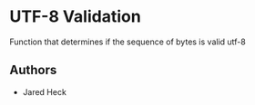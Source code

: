 # UTF-8 Validation

Function that determines if the sequence of bytes is valid utf-8    


## Authors
* Jared Heck
